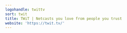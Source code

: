 ```yaml
---
logohandle: twittv
sort: twit
title: TWiT | Netcasts you love from people you trust
website: 'https://twit.tv/'
---
```

